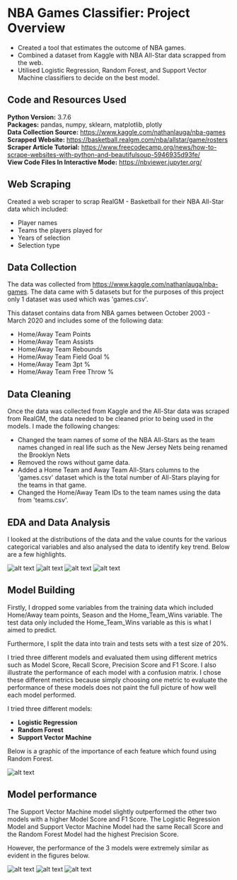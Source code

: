 # NBA Games Classifier: Project Overview 
* Created a tool that estimates the outcome of NBA games.
* Combined a dataset from Kaggle with NBA All-Star data scrapped from the web.
* Utilised Logistic Regression, Random Forest, and Support Vector Machine classifiers to decide on the best model.

## Code and Resources Used 
**Python Version:** 3.7.6  
**Packages:** pandas, numpy, sklearn, matplotlib, plotly    
**Data Collection Source:** https://www.kaggle.com/nathanlauga/nba-games     
**Scrapped Website:** https://basketball.realgm.com/nba/allstar/game/rosters    
**Scraper Article Tutorial:** https://www.freecodecamp.org/news/how-to-scrape-websites-with-python-and-beautifulsoup-5946935d93fe/  
**View Code Files In Interactive Mode:** https://nbviewer.jupyter.org/

## Web Scraping
Created a web scraper to scrap RealGM - Basketball for their NBA All-Star data which included:
* Player names
* Teams the players played for
* Years of selection
* Selection type

## Data Collection
The data was collected from https://www.kaggle.com/nathanlauga/nba-games. The data came with 5 datasets but for the purposes of this project only 1 dataset was used which was 'games.csv'.

This dataset contains data from NBA games between October 2003 - March 2020 and includes some of the following data:
*	Home/Away Team Points
* Home/Away Team Assists
*	Home/Away Team Rebounds
* Home/Away Team Field Goal %
*	Home/Away Team 3pt %
* Home/Away Team Free Throw %

## Data Cleaning
Once the data was collected from Kaggle and the All-Star data was scraped from RealGM, the data needed to be cleaned prior to being used in the models. I made the following changes:

* Changed the team names of some of the NBA All-Stars as the team names changed in real life such as the New Jersey Nets being renamed the Brooklyn Nets  
* Removed the rows without game data.
* Added a Home Team and Away Team All-Stars columns to the 'games.csv' dataset which is the total number of All-Stars playing for the teams in that game.
* Changed the Home/Away Team IDs to the team names using the data from 'teams.csv'.

## EDA and Data Analysis
I looked at the distributions of the data and the value counts for the various categorical variables and also analysed the data to identify key trend. Below are a few highlights.

![alt text](https://github.com/Saacid-Ali/NBA-Games-Classifier/blob/master/Boxplot_1.png)
![alt text](https://github.com/Saacid-Ali/NBA-Games-Classifier/blob/master/Boxplot_2.png)
![alt text](https://github.com/Saacid-Ali/NBA-Games-Classifier/blob/master/All_Star_Distribution.png)
![alt text](https://github.com/Saacid-Ali/NBA-Games-Classifier/blob/master/Win_percentage_by_All-Stars.png)

## Model Building 

Firstly, I dropped some variables from the training data which included Home/Away team points, Season and the Home_Team_Wins variable. The test data only included the Home_Team_Wins variable as this is what I aimed to predict. 

Furthermore, I split the data into train and tests sets with a test size of 20%.   

I tried three different models and evaluated them using different metrics such as Model Score, Recall Score, Precision Score and F1 Score. I also illustrate the performance of each model with a confusion matrix. I chose these different metrics because simply choosing one metric to evaluate the performance of these models does not paint the full picture of how well each model performed.

I tried three different models:
*	**Logistic Regression** 
*	**Random Forest** 
*	**Support Vector Machine**  

Below is a graphic of the importance of each feature which found using Random Forest.

![alt text](https://github.com/Saacid-Ali/NBA-Games-Classifier/blob/master/Feature_importance.png)


## Model performance

The Support Vector Machine model slightly outperformed the other two models with a higher Model Score and F1 Score.
The Logistic Regression Model and Support Vector Machine Model had the same Recall Score and the Random Forest Model had the highest Precision Score.

However, the performance of the 3 models were extremely similar as evident in the figures below.

![alt text](https://github.com/Saacid-Ali/NBA-Games-Classifier/blob/master/Peformance_Evaluation.png)
![alt text](https://github.com/Saacid-Ali/NBA-Games-Classifier/blob/master/Model_scores.png)
![alt text](https://github.com/Saacid-Ali/NBA-Games-Classifier/blob/master/Performance_metrics.png)

